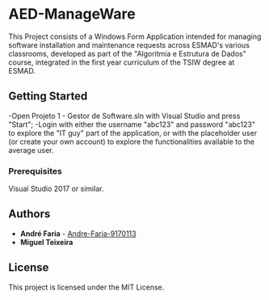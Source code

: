 # AED-ManageWare

This Project consists of a Windows Form Application intended for managing software installation and maintenance requests across ESMAD's various classrooms, developed as part of the "Algoritmia e Estrutura de Dados" course, integrated in the first year curriculum of the TSIW degree at ESMAD.

## Getting Started

-Open Projeto 1 - Gestor de Software.sln with Visual Studio and press "Start";
-Login with either the username "abc123" and password "abc123" to explore the "IT guy" part of the application, or with the placeholder user (or create your own account) to explore the functionalities available to the average user.

### Prerequisites

Visual Studio 2017 or similar.

## Authors

* **André Faria** - [Andre-Faria-9170113](https://github.com/Andre-Faria-9170113)
* **Miguel Teixeira**

## License

This project is licensed under the MIT License.
